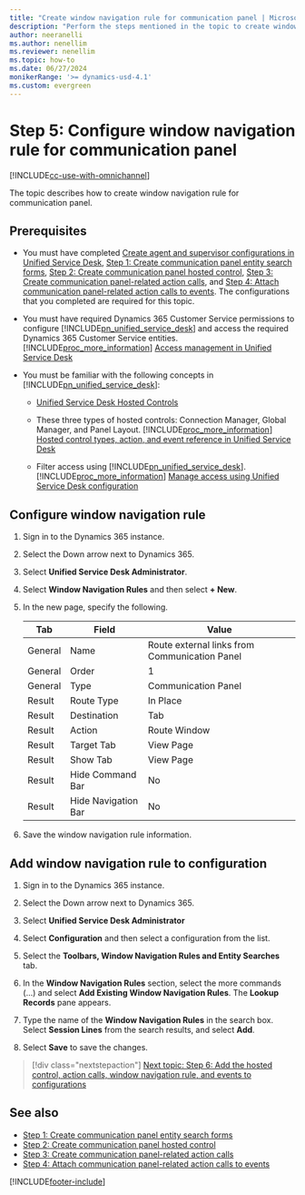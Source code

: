```yaml
---
title: "Create window navigation rule for communication panel | MicrosoftDocs"
description: "Perform the steps mentioned in the topic to create window navigations rules for the communication panel in Unified Service Desk."
author: neeranelli
ms.author: nenellim
ms.reviewer: nenellim
ms.topic: how-to
ms.date: 06/27/2024
monikerRange: '>= dynamics-usd-4.1'
ms.custom: evergreen
---
```



# Step 5: Configure window navigation rule for communication panel



[!INCLUDE[cc-use-with-omnichannel](../../includes/cc-use-with-omnichannel.md)]

The topic describes how to create window navigation rule for communication panel.

## Prerequisites

- You must have completed [Create agent and supervisor configurations in Unified Service Desk](create-agent-supervisor-configurations-unified-service-desk.md), [Step 1: Create communication panel entity search forms](communication-panel-step1-create-entity-searches.md), [Step 2: Create communication panel hosted control](communication-panel-step2-create-hosted-control.md), [Step 3: Create communication panel-related action calls](communication-panel-step3-create-action-calls.md), and [Step 4: Attach communication panel-related action calls to events](communication-panel-step4-attach-action-calls-events.md). The configurations that you completed are required for this topic.

- You must have required Dynamics 365 Customer Service permissions to configure [!INCLUDE[pn_unified_service_desk](../../includes/pn-unified-service-desk.md)] and access the required Dynamics 365 Customer Service entities. [!INCLUDE[proc_more_information](../../includes/proc-more-information.md)] [Access management in Unified Service Desk](/dynamics365/customer-engagement/unified-service-desk/admin/security-unified-service-desk)

- You must be familiar with the following concepts in [!INCLUDE[pn_unified_service_desk](../../includes/pn-unified-service-desk.md)]:  
  
  - [Unified Service Desk Hosted Controls](/dynamics365/customer-engagement/unified-service-desk/unified-service-desk-hosted-controls)  
  
  - These three types of hosted controls: Connection Manager, Global Manager, and Panel Layout. [!INCLUDE[proc_more_information](../../includes/proc-more-information.md)] [Hosted control types, action, and event reference in Unified Service Desk](/dynamics365/customer-engagement/unified-service-desk/hosted-control-types-action-event-reference) 
  
  - Filter access using [!INCLUDE[pn_unified_service_desk](../../includes/pn-unified-service-desk.md)]. [!INCLUDE[proc_more_information](../../includes/proc-more-information.md)] [Manage access using Unified Service Desk configuration](/dynamics365/customer-engagement/unified-service-desk/admin/manage-access-using-unified-service-desk-configuration)

## Configure window navigation rule

1. Sign in to the Dynamics 365 instance.

2. Select the Down arrow next to Dynamics 365.

3. Select **Unified Service Desk Administrator**.

4. Select **Window Navigation Rules** and then select **+ New**.

5. In the new page, specify the following.

    | Tab           | Field             | Value              |
    |---------------|-------------------|--------------------|
    | General | Name | Route external links from Communication Panel |
    | General | Order | 1 |    
    | General | Type | Communication Panel |    
    | Result | Route Type | In Place |
    | Result | Destination | Tab |    
    | Result | Action | Route Window |    
    | Result | Target Tab | View Page |    
    | Result | Show Tab | View Page |    
    | Result | Hide Command Bar | No |    
    | Result | Hide Navigation Bar | No |    

6. Save the window navigation rule information.

## Add window navigation rule to configuration

1. Sign in to the Dynamics 365 instance.

2. Select the Down arrow next to Dynamics 365.

3. Select **Unified Service Desk Administrator**

4. Select **Configuration** and then select a configuration from the list.

5. Select the **Toolbars, Window Navigation Rules and Entity Searches** tab.

6. In the **Window Navigation Rules** section, select the more commands (...) and select **Add Existing Window Navigation Rules**. The **Lookup Records** pane appears.

7. Type the name of the **Window Navigation Rules** in the search box. Select **Session Lines** from the search results, and select **Add**.

8. Select **Save** to save the changes.

> [!div class="nextstepaction"]
> [Next topic: Step 6: Add the hosted control, action calls, window navigation rule, and events to configurations](communication-panel-step6-add-hosted-control-action-calls-events-configurations.md) 

## See also

- [Step 1: Create communication panel entity search forms](communication-panel-step1-create-entity-searches.md)
- [Step 2: Create communication panel hosted control](communication-panel-step2-create-hosted-control.md)
- [Step 3: Create communication panel-related action calls](communication-panel-step3-create-action-calls.md)
- [Step 4: Attach communication panel-related action calls to events](communication-panel-step4-attach-action-calls-events.md)


[!INCLUDE[footer-include](../../includes/footer-banner.md)]
